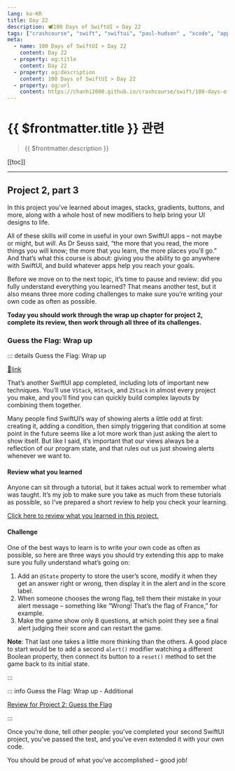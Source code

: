 ```yaml
---
lang: ko-KR
title: Day 22
description: 🕊️100 Days of SwiftUI > Day 22
tags: ["crashcourse", "swift", "swiftui", "paul-hudson" , "xcode", "appstore"]
meta:
  - name: 100 Days of SwiftUI > Day 22
    content: Day 22
  - property: og:title
    content: Day 22
  - property: og:description
    content: 100 Days of SwiftUI > Day 22
  - property: og:url
    content: https://chanhi2000.github.io/crashcourse/swift/100-days-of-swiftui/22.html
---
```


# {{ $frontmatter.title }} 관련

> {{ $frontmatter.description }}

[[toc]]

---

## Project 2, part 3

In this project you’ve learned about images, stacks, gradients, buttons, and more, along with a whole host of new modifiers to help bring your UI designs to life.

All of these skills _will_ come in useful in your own SwiftUI apps – not maybe or might, but _will_. As Dr Seuss said, “the more that you read, the more things you will know; the more that you learn, the more places you'll go.” And that’s what this course is about: giving you the ability to go anywhere with SwiftUI, and build whatever apps help you reach your goals.

Before we move on to the next topic, it’s time to pause and review: did you fully understand everything you learned? That means another test, but it also means three more coding challenges to make sure you’re writing your own code as often as possible.

__Today you should work through the wrap up chapter for project 2, complete its review, then work through all three of its challenges.__

### Guess the Flag: Wrap up

::: details Guess the Flag: Wrap up

[📎link](https://www.hackingwithswift.com/books/ios-swiftui/guess-the-flag-wrap-up)

That’s another SwiftUI app completed, including lots of important new techniques. You’ll use `VStack`, `HStack`, and `ZStack` in almost every project you make, and you’ll find you can quickly build complex layouts by combining them together.

Many people find SwiftUI’s way of showing alerts a little odd at first: creating it, adding a condition, then simply triggering that condition at some point in the future seems like a lot more work than just asking the alert to show itself. But like I said, it’s important that our views always be a reflection of our program state, and that rules out us just showing alerts whenever we want to.

#### Review what you learned

Anyone can sit through a tutorial, but it takes actual work to remember what was taught. It’s my job to make sure you take as much from these tutorials as possible, so I’ve prepared a short review to help you check your learning.

[Click here to review what you learned in this project.][guess-the-flag]

#### Challenge

One of the best ways to learn is to write your own code as often as possible, so here are three ways you should try extending this app to make sure you fully understand what’s going on:

1. Add an `@State` property to store the user’s score, modify it when they get an answer right or wrong, then display it in the alert and in the score label.
2. When someone chooses the wrong flag, tell them their mistake in your alert message – something like “Wrong! That’s the flag of France,” for example.
3. Make the game show only 8 questions, at which point they see a final alert judging their score and can restart the game.


__Note__: That last one takes a little more thinking than the others. A good place to start would be to add a second `alert()` modifier watching a different Boolean property, then connect its button to a `reset()` method to set the game back to its initial state.

:::

::: info Guess the Flag: Wrap up - Additional

[Review for Project 2: Guess the Flag][guess-the-flag]

:::

Once you’re done, tell other people: you’ve completed your second SwiftUI project, you’ve passed the test, and you’ve even extended it with your own code.

You should be proud of what you’ve accomplished – good job!

[guess-the-flag]: https://www.hackingwithswift.com/review/ios-swiftui/guess-the-flag